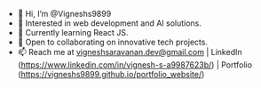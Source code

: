 - 👋 Hi, I’m @Vigneshs9899
- 👀 Interested in web development and AI solutions.
- 🌱 Currently learning React JS.
- 💼 Open to collaborating on innovative tech projects.
- 📫 Reach me at vigneshsaravanan.dev@gmail.com | LinkedIn (https://www.linkedin.com/in/vignesh-s-a9987623b/) | Portfolio (https://vigneshs9899.github.io/portfolio_website/)
